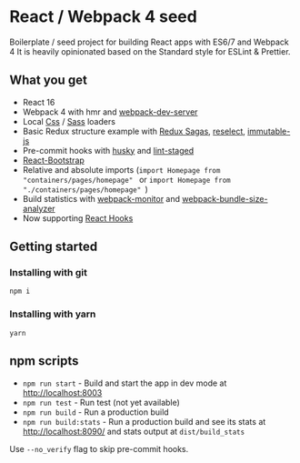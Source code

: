 # React / Webpack 4 seed

Boilerplate / seed project for building React apps with ES6/7 and Webpack 4
It is heavily opinionated based on the Standard style for ESLint & Prettier.

## What you get
- React 16
- Webpack 4 with hmr and [webpack-dev-server](https://github.com/webpack/webpack-dev-server)
- Local [Css](https://github.com/webpack-contrib/css-loader#local-scope) / [Sass](https://github.com/webpack-contrib/sass-loader) loaders
- Basic Redux structure example with [Redux Sagas](https://github.com/redux-saga/redux-saga), [reselect](https://github.com/reduxjs/reselect), [immutable-js](https://github.com/immutable-js/immutable-js)
- Pre-commit hooks with [husky](https://github.com/typicode/husky) and [lint-staged](https://github.com/okonet/lint-staged)
- [React-Bootstrap](https://react-bootstrap.github.io/)
- Relative and absolute imports (`import Homepage from "containers/pages/homepage"
` or `import Homepage from "./containers/pages/homepage"
`)
- Build statistics with [webpack-monitor](https://github.com/webpackmonitor/webpackmonitor) and [webpack-bundle-size-analyzer](https://github.com/robertknight/webpack-bundle-size-analyzer)
- Now supporting [React Hooks](https://reactjs.org/docs/hooks-intro.html)

## Getting started

### Installing with git
```
npm i
```
### Installing with yarn
```
yarn
```
## npm scripts
- `npm run start` - Build and start the app in dev mode at [http://localhost:8003](http://localhost:8003)
- `npm run test` - Run test (not yet available)
- `npm run build` - Run a production build
- `npm run build:stats` - Run a production build and see its stats at [http://localhost:8090/](http://localhost:8090/) and stats output at `dist/build_stats`

Use `--no_verify` flag to skip pre-commit hooks.

